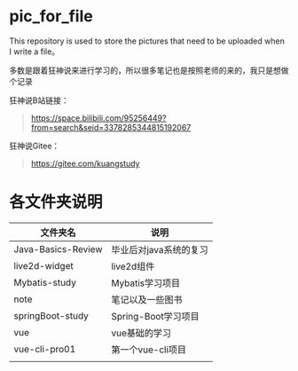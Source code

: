 # pic_for_file

This repository is used to store the pictures that need to be uploaded when I write a file。

多数是跟着狂神说来进行学习的，所以很多笔记也是按照老师的来的，我只是想做个记录

狂神说B站链接：

>https://space.bilibili.com/95256449?from=search&seid=3378285344815192067

狂神说Gitee：

> https://gitee.com/kuangstudy



# 各文件夹说明

| 文件夹名           | 说明                   |
| ------------------ | ---------------------- |
| Java-Basics-Review | 毕业后对java系统的复习 |
| live2d-widget      | live2d组件             |
| Mybatis-study      | Mybatis学习项目        |
| note               | 笔记以及一些图书       |
| springBoot-study   | Spring-Boot学习项目    |
| vue                | vue基础的学习          |
| vue-cli-pro01      | 第一个vue-cli项目      |
|                    |                        |

